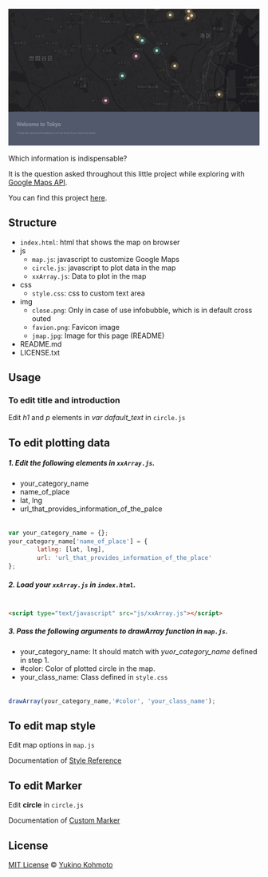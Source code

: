 ![jMAP image](img/jmap.jpg)

Which information is indispensable? 

It is the question asked throughout this little project while exploring with [Google Maps API](https://developers.google.com/maps/documentation/javascript/). 

You can find this project [here](http://yukinokoh.github.io/jMap/).


## Structure
- `index.html`: html that shows the map on browser 
- js
  - `map.js`: javascript to customize Google Maps
  - `circle.js`: javascript to plot data in the map
  - `xxArray.js`: Data to plot in the map
- css
  - `style.css`: css to custom text area
- img
  - `close.png`: Only in case of use infobubble, which is in default cross outed
  - `favion.png`: Favicon image 
  - `jmap.jpg`: Image for this page (README)
- README.md
- LICENSE.txt

## Usage
### To edit title and introduction
Edit *h1*  and *p* elements in *var dafault\_text* in `circle.js` 

## To edit plotting data
##### 1. Edit the following elements in `xxArray.js`.
- your_category_name 
- name_of_place
- lat, lng
- url_that_provides_information_of_the_palce
```javascript

var your_category_name = {};
your_category_name['name_of_place'] = {
        latlng: [lat, lng],
        url: 'url_that_provides_information_of_the_place'
};

```

##### 2. Load your `xxArray.js` in `index.html`.
```html

<script type="text/javascript" src="js/xxArray.js"></script>

``` 

##### 3. Pass the following arguments to *drawArray* function in `map.js`. 
- your_category_name: It should match with *yuor_category_name* defined in step 1.
- #color: Color of plotted circle in the map.
- your_class_name: Class defined in `style.css`
```javascript

drawArray(your_category_name,'#color', 'your_class_name');

```

## To edit map style
Edit map options in `map.js`

Documentation of [Style Reference](https://developers.google.com/maps/documentation/javascript/style-reference)

## To edit Marker
Edit **circle** in `circle.js`

Documentation of [Custom Marker](https://developers.google.com/maps/documentation/javascript/examples/marker-symbol-custom)

## License
[MIT License](https://choosealicense.com/licenses/mit/) © [Yukino Kohmoto](http://yukinokoh.github.io/portfolio/)
